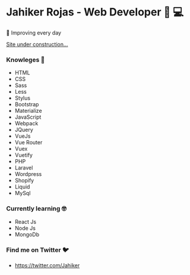 # Jahiker Rojas - Web Developer :man: :computer:

:dart: Improving every day

<a href="https://jahiker.github.io/jahiker/">Site under construction...</a> 

### Knowleges :brain:

- HTML
- CSS
- Sass
- Less
- Stylus
- Bootstrap
- Materialize
- JavaScript
- Webpack
- JQuery
- VueJs
- Vue Router
- Vuex
- Vuetify
- PHP
- Laravel
- Wordpress
- Shopify
- Liquid
- MySql

### Currently learning :nerd_face:

- React Js
- Node Js
- MongoDb

### Find me on Twitter :bird:

- https://twitter.com/Jahiker
